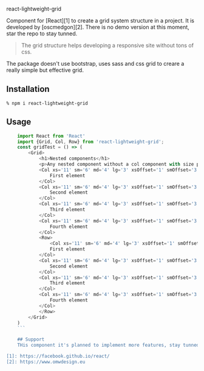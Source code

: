 react-lightweight-grid

Component for [React][1] to create a grid system structure in a project. It is developed by [oscmedgon][2]. There is no demo version at this moment, star the repo to stay tunned.

> The grid structure helps developing a responsive site without tons of css.

The package doesn't use bootstrap, uses sass and css grid to creare a really simple but effective grid.

## Installation

    % npm i react-lightweight-grid

## Usage
``` js
    import React from 'React'
    import {Grid, Col, Row} from 'react-lightweight-grid';
    const gridTest = () => (
        <Grid>
            <h1>Nested components</h1>
            <p>Any nested component without a col component with size propierties fits all the grid</p>
            <Col xs='11' sm='6' md='4' lg='3' xsOffset='1' smOffset='3' mdOffset='4' lgOffset='1'>
                First element
            </Col>
            <Col xs='11' sm='6' md='4' lg='3' xsOffset='1' smOffset='3' mdOffset='4' lgOffset='1'>
                Second element
            </Col>
            <Col xs='11' sm='6' md='4' lg='3' xsOffset='1' smOffset='3' mdOffset='4' lgOffset='1'>
                Third element
            </Col>
            <Col xs='11' sm='6' md='4' lg='3' xsOffset='1' smOffset='3' mdOffset='4' lgOffset='1'>
                Fourth element
            </Col>
            <Row>
                <Col xs='11' sm='6' md='4' lg='3' xsOffset='1' smOffset='3' mdOffset='4' lgOffset='1'>
                First element
            </Col>
            <Col xs='11' sm='6' md='4' lg='3' xsOffset='1' smOffset='3' mdOffset='4' lgOffset='1'>
                Second element
            </Col>
            <Col xs='11' sm='6' md='4' lg='3' xsOffset='1' smOffset='3' mdOffset='4' lgOffset='1'>
                Third element
            </Col>
            <Col xs='11' sm='6' md='4' lg='3' xsOffset='1' smOffset='3' mdOffset='4' lgOffset='1'>
                Fourth element
            </Col>
            </Row>
        </Grid>
    )
    ```

    ## Support
    THis component it's planned to implement more features, stay tunned.

[1]: https://facebook.github.io/react/
[2]: https://www.omwdesign.eu